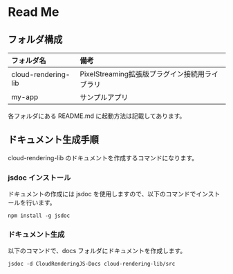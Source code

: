 # Read Me

## フォルダ構成

|フォルダ名|備考|
|:--|:--|
|cloud-rendering-lib|PixelStreaming拡張版プラグイン接続用ライブラリ|
|my-app|サンプルアプリ|

各フォルダにある README.md に起動方法は記載してあります。

## ドキュメント生成手順

cloud-rendering-lib のドキュメントを作成するコマンドになります。

### jsdoc インストール

ドキュメントの作成には jsdoc を使用しますので、以下のコマンドでインストールを行います。

```console
npm install -g jsdoc
```

### ドキュメント生成

以下のコマンドで、docs フォルダにドキュメントを作成します。

```console
jsdoc -d CloudRenderingJS-Docs cloud-rendering-lib/src
```
